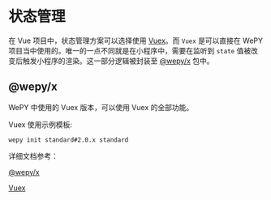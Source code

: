 # 状态管理

在 Vue 项目中，状态管理方案可以选择使用 [Vuex](https://vuex.vuejs.org/)。而 `Vuex` 是可以直接在 WePY 项目当中使用的。唯一的一点不同就是在小程序中，需要在监听到 `state` 值被改变后触发小程序的渲染。这一部分逻辑被封装至 [@wepy/x](https://github.com/Tencent/wepy/tree/2.0.x/packages/x) 包中。

## @wepy/x

WePY 中使用的 Vuex 版本，可以使用 Vuex 的全部功能。

Vuex 使用示例模板:
```
wepy init standard#2.0.x standard
```

详细文档参考：

[@wepy/x](https://github.com/Tencent/wepy/tree/2.0.x/packages/x)

[Vuex](https://vuex.vuejs.org/)



